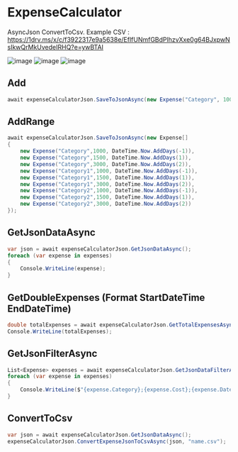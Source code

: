 # ExpenseCalculator
AsyncJson ConvertToCsv.
Example CSV : https://1drv.ms/x/c/f3922317e9a5638e/EflfUNmfGBdPlhzvXxe0g64BJxpwNsIkwQrMkUvedeIRHQ?e=ywBTAI

![image](https://github.com/user-attachments/assets/344949c8-becb-427d-a1b8-2d6da798801f)
![image](https://github.com/user-attachments/assets/98642a32-6d24-4737-8976-c46139502c4f)
![image](https://github.com/user-attachments/assets/51451c27-1ee0-42ab-aacd-e003f9c3facb)


## Add
```C# 
await expenseCalculatorJson.SaveToJsonAsync(new Expense("Category", 1000, DateTime.Now.AddDays(-1)));
```
## AddRange
```C# 
await expenseCalculatorJson.SaveToJsonAsync(new Expense[]
{
    new Expense("Category",1000, DateTime.Now.AddDays(-1)),
    new Expense("Category",1500, DateTime.Now.AddDays(1)),
    new Expense("Category",3000, DateTime.Now.AddDays(2)),
    new Expense("Category1",1000, DateTime.Now.AddDays(-1)),
    new Expense("Category1",1500, DateTime.Now.AddDays(1)),
    new Expense("Category1",3000, DateTime.Now.AddDays(2)),
    new Expense("Category2",1000, DateTime.Now.AddDays(-1)),
    new Expense("Category2",1500, DateTime.Now.AddDays(1)),
    new Expense("Category2",3000, DateTime.Now.AddDays(2))
});
```
## GetJsonDataAsync
```C# 
var json = await expenseCalculatorJson.GetJsonDataAsync();
foreach (var expense in expenses)
{
    Console.WriteLine(expense);
}
```
## GetDoubleExpenses (Format StartDateTime EndDateTime)
```C# 
double totalExpenses = await expenseCalculatorJson.GetTotalExpensesAsync(DateTime.Now.AddHours(-1), DateTime.Now);
Console.WriteLine(totalExpenses);
```
## GetJsonFilterAsync
```C# 
List<Expense> expenses = await expenseCalculatorJson.GetJsonDataFilterAsync(category: "Category",startDate: DateTime.Now.AddDays(-1),endDate:DateTime.Now);
foreach (var expense in expenses)
{
    Console.WriteLine($"{expense.Category};{expense.Cost};{expense.DateTime:yyyy-MM-dd HH:mm:ss}");
}
```
## ConvertToCsv
```C# 
var json = await expenseCalculatorJson.GetJsonDataAsync();
expenseCalculatorJson.ConvertExpenseJsonToCsvAsync(json, "name.csv");
```
